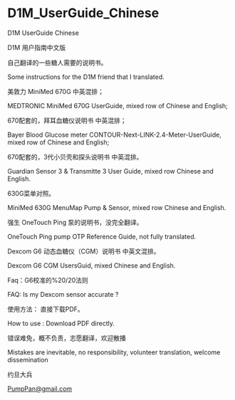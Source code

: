 # D1M_UserGuide_Chinese
D1M UserGuide Chinese 

D1M 用户指南中文版

自己翻译的一些糖人需要的说明书。

Some instructions for the D1M friend that I translated.

美敦力 MiniMed 670G 中英混排；

MEDTRONIC MiniMed 670G UserGuide, mixed row of Chinese and English;

670配套的，拜耳血糖仪说明书 中英混排；

Bayer Blood Glucose meter CONTOUR-Next-LINK-2.4-Meter-UserGuide, mixed row of Chinese and English;

670配套的，3代小贝壳和探头说明书 中英混排。

Guardian Sensor 3 & Transmitte 3 User Guide, mixed row Chinese and English.

630G菜单对照。

MiniMed 630G MenuMap Pump & Sensor, mixed row Chinese and English.

强生 OneTouch Ping 泵的说明书，没完全翻译。

OneTouch Ping pump OTP Reference Guide, not fully translated.

Dexcom G6 动态血糖仪（CGM）说明书 中英文混排。

Dexcom G6 CGM UsersGuid, mixed Chinese and English.

Faq：G6校准的%20/20法则

FAQ: Is my Dexcom sensor accurate ?

使用方法： 直接下载PDF。

How to use : Download PDF directly.

错误难免，概不负责，志愿翻译，欢迎散播

Mistakes are inevitable, no responsibility, volunteer translation, welcome dissemination

约旦大兵 

PumpPan@gmail.com
